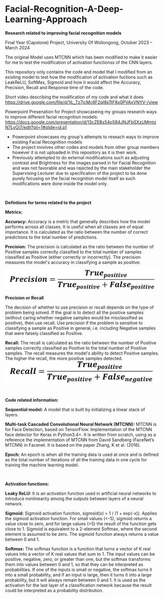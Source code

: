 # Facial-Recognition-A-Deep-Learning-Approach

**Research related to improving facial recognition models**

Final Year (Capstone) Project, University Of Wollongong, October 2023 – March 2024

The original Model uses MTCNN which has been modified to make it easier for me to test the modification of activation functionss of the CNN layers.

This repository only contains the code and model that I modified from an existing model to test how the modification of activation fuctions such as LeakReLU, SoftMax, Sigmoid and how it would affect the Accuracy, Precision, Recall and Response time of the code.

Short video describing the modification of my code and what it does
https://drive.google.com/file/d/1iL_Tz7jcMc8F2qI8sTtF8x0PVAxVNYV-/view

Powerpoint Presenation for Project showcaseing my groups research ways to improve different facial recognition models:
https://docs.google.com/presentation/d/13cZEBs54p584JNJFbSXzUMmtzN7LyOi7/edit?pli=1#slide=id.p1


* Powerpoint showcases my group's attempts to reseach ways to improve existing Facial Recognition models
* The project involves other codes and models from other group members however it is not uploaded in this repository as it is their work.
* Previously attempted to do external modifications such as adjusting contrast and Brightness for the images parsed in for Facial Recognition and was not favorable and was rejected by the main stakeholder the Supervising Lecturer due to specification of the project to be done purely focusing on the facial recognition model itself as such modifications were done inside the model only.

&nbsp;
&nbsp;
&nbsp;


**Defintions for terms related to the project**

**Metrics:**

**Accuracy:**
Accuracy is a metric that generally describes how the model performs across all classes. It is useful when all classes are of equal importance. It is calculated as the ratio between the number of correct predictions to the total number of predictions.

**Precision:**
The precision is calculated as the ratio between the number of Positive samples correctly classified to the total number of samples classified as Positive (either correctly or incorrectly). The precision measures the model's accuracy in classifying a sample as positive.

![alt text](https://github.com/tanxuanzhao/Facial-Recognition-A-Deep-Learning-Approach/blob/main/images-for-readme./precision.PNG?raw=true)

**Precision or Recall**

The decision of whether to use precision or recall depends on the type of problem being solved. If the goal is to detect all the positive samples (without caring whether negative samples would be misclassified as positive), then use recall. Use precision if the problem is sensitive to classifying a sample as Positive in general, i.e. including Negative samples that were falsely classified as Positive.

**Recall:**
The recall is calculated as the ratio between the number of Positive samples correctly classified as Positive to the total number of Positive samples. The recall measures the model's ability to detect Positive samples. The higher the recall, the more positive samples detected.
![alt text](https://github.com/tanxuanzhao/Facial-Recognition-A-Deep-Learning-Approach/blob/main/images-for-readme./recall.PNG?raw=true)


&nbsp;
&nbsp;
&nbsp;

**Code related information:**

**Sequential model:**
A model that is built by initializing a linear stack of layers.

**Multi-task Cascaded Convolutional Neural Network (MTCNN):**
MTCNN is for Face Detection, based on TensorFlow. Implementation of the MTCNN face detector for Keras in Python3.4+. It is written from scratch, using as a reference the implementation of MTCNN from David Sandberg (FaceNet’s MTCNN) in Facenet. It is based on the paper Zhang, K et al. (2016).

**Epoch:**
An epoch is when all the training data is used at once and is defined as the total number of iterations of all the training data in one cycle for training the machine learning model. 

&nbsp;
&nbsp;
&nbsp;

**Activation functions:**

**Leaky ReLU:**
It is an activation function used in artificial neural networks to introduce nonlinearity among the outputs between layers of a neural network.

**Sigmoid:**
Sigmoid activation function, sigmoid(x) = 1 / (1 + exp(-x)). Applies the sigmoid activation function. For small values (<-5), sigmoid returns a value close to zero, and for large values (>5) the result of the function gets close to 1. Sigmoid is equivalent to a 2-element Softmax, where the second element is assumed to be zero. The sigmoid function always returns a value between 0 and 1.

**Softmax:**
The softmax function is a function that turns a vector of K real values into a vector of K real values that sum to 1. The input values can be positive, negative, zero, or greater than one, but the softmax transforms them into values between 0 and 1, so that they can be interpreted as probabilities. If one of the inputs is small or negative, the softmax turns it into a small probability, and if an input is large, then it turns it into a large probability, but it will always remain between 0 and 1. It is used as the activation for the last layer of a classification network because the result could be interpreted as a probability distribution.
